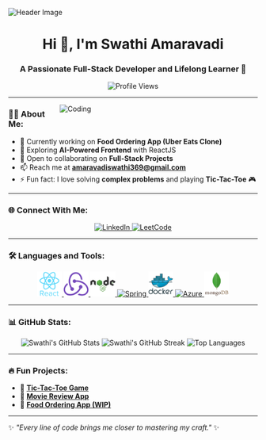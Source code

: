 <!-- Add a banner image (optional) -->
![Header Image](https://your-banner-url.com/banner.jpg)

<h1 align="center">Hi 👋, I'm Swathi Amaravadi</h1>
<h3 align="center">A Passionate Full-Stack Developer and Lifelong Learner 🚀</h3>

<p align="center">
  <img src="https://komarev.com/ghpvc/?username=swathireddy369&label=Profile%20Views&color=blueviolet&style=flat" alt="Profile Views" />
</p>

---

<img align="right" alt="Coding" width="400" src="https://media3.giphy.com/media/v1.Y2lkPTc5MGI3NjExOTVsazliNTR6aTVuZTRiM2wyNXUwanY2ZHU5MnN1aTBobTRvOHM1dSZlcD12MV9pbnRlcm5hbF9naWZfYnlfaWQmY3Q9Zw/L1R1tvI9svkIWwpVYr/giphy.webp" />

### 👩‍💻 About Me:
- 🔭 Currently working on **Food Ordering App (Uber Eats Clone)**  
- 🌱 Exploring **AI-Powered Frontend** with ReactJS  
- 🤝 Open to collaborating on **Full-Stack Projects**  
- 📫 Reach me at **amaravadiswathi369@gmail.com**  
- ⚡ Fun fact: I love solving **complex problems** and playing **Tic-Tac-Toe** 🎮  

---

### 🌐 Connect With Me:
<p align="center">
  <a href="https://linkedin.com/in/amaravadisw" target="_blank">
    <img src="https://img.shields.io/badge/-LinkedIn-%230077B5?style=for-the-badge&logo=linkedin&logoColor=white" alt="LinkedIn" />
  </a>
  <a href="https://www.leetcode.com/swathiama" target="_blank">
    <img src="https://img.shields.io/badge/-LeetCode-%23FFA116?style=for-the-badge&logo=leetCode&logoColor=white" alt="LeetCode" />
  </a>
</p>

---

### 🛠️ Languages and Tools:
<p align="center">
  <a href="https://reactjs.org/" target="_blank">
    <img src="https://raw.githubusercontent.com/devicons/devicon/master/icons/react/react-original-wordmark.svg" alt="React" width="50" height="50" />
  </a>
  <a href="https://redux.js.org" target="_blank">
    <img src="https://raw.githubusercontent.com/devicons/devicon/master/icons/redux/redux-original.svg" alt="Redux" width="50" height="50" />
  </a>
  <a href="https://nodejs.org/" target="_blank">
    <img src="https://raw.githubusercontent.com/devicons/devicon/master/icons/nodejs/nodejs-original-wordmark.svg" alt="Node.js" width="50" height="50" />
  </a>
  <a href="https://spring.io/" target="_blank">
    <img src="https://www.vectorlogo.zone/logos/springio/springio-icon.svg" alt="Spring" width="50" height="50" />
  </a>
  <a href="https://www.docker.com/" target="_blank">
    <img src="https://raw.githubusercontent.com/devicons/devicon/master/icons/docker/docker-original-wordmark.svg" alt="Docker" width="50" height="50" />
  </a>
  <a href="https://azure.microsoft.com/en-in/" target="_blank">
    <img src="https://www.vectorlogo.zone/logos/microsoft_azure/microsoft_azure-icon.svg" alt="Azure" width="50" height="50" />
  </a>
  <a href="https://www.mongodb.com/" target="_blank">
    <img src="https://raw.githubusercontent.com/devicons/devicon/master/icons/mongodb/mongodb-original-wordmark.svg" alt="MongoDB" width="50" height="50" />
  </a>
  <!-- Add more tools as needed -->
</p>

---

### 📊 GitHub Stats:
<div align="center">
  <img src="https://github-readme-stats.vercel.app/api?username=swathireddy369&show_icons=true&theme=radical" alt="Swathi's GitHub Stats" />
  <img src="https://github-readme-streak-stats.herokuapp.com/?user=swathireddy369&theme=radical" alt="Swathi's GitHub Streak" />
  <img src="https://github-readme-stats.vercel.app/api/top-langs?username=swathireddy369&layout=compact&theme=radical" alt="Top Languages" />
</div>

---

### 🔥 Fun Projects:
- 🎲 **[Tic-Tac-Toe Game](https://github.com/swathireddy369/tic-tac-toe-game)**  
- 🎥 **[Movie Review App](https://github.com/swathireddy369/movie-review-app)**  
- 🍔 **[Food Ordering App (WIP)](https://github.com/swathireddy369/food-ordering-app)**  

---

✨ _"Every line of code brings me closer to mastering my craft."_ ✨
